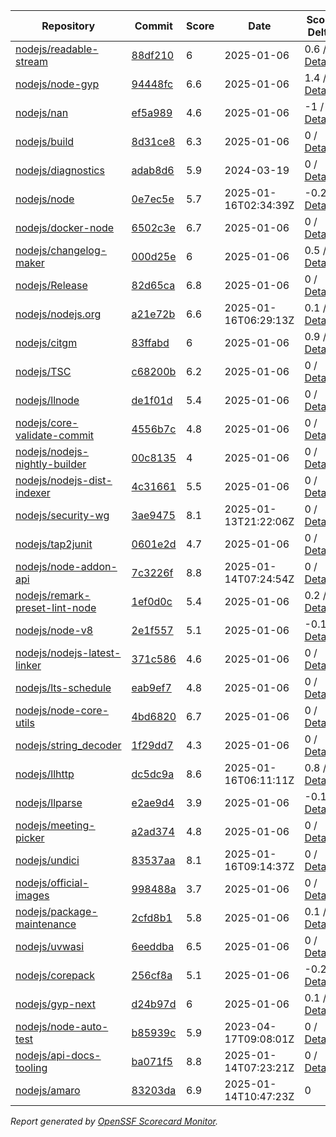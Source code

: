 <!-- OPENSSF-SCORECARD-MONITOR:START -->

| Repository | Commit | Score | Date | Score Delta | Report | StepSecurity |
| -- | -- | -- | -- | -- | -- | -- |
| [nodejs/readable-stream](https://github.com/nodejs/readable-stream) | [88df210](https://github.com/nodejs/readable-stream/commit/88df21041dc26c210fab3e074ab6bb681a604b8e) | 6 | 2025-01-06 | 0.6 / [Details](https://ossf.github.io/scorecard-visualizer/#/projects/github.com/nodejs/readable-stream/compare/a2e9aedf4aeee4a5e4d8efcb175edb67e2817eaa/88df21041dc26c210fab3e074ab6bb681a604b8e) | [View](https://ossf.github.io/scorecard-visualizer/#/projects/github.com/nodejs/readable-stream/commit/88df21041dc26c210fab3e074ab6bb681a604b8e) | [Fix it](https://app.stepsecurity.io/securerepo?repo=nodejs/readable-stream) |
| [nodejs/node-gyp](https://github.com/nodejs/node-gyp) | [94448fc](https://github.com/nodejs/node-gyp/commit/94448fcd9f090814bce1c4361471dae199dc2e82) | 6.6 | 2025-01-06 | 1.4 / [Details](https://ossf.github.io/scorecard-visualizer/#/projects/github.com/nodejs/node-gyp/compare/9afaf00e7ab547fd76c6890582abff9739effa24/94448fcd9f090814bce1c4361471dae199dc2e82) | [View](https://ossf.github.io/scorecard-visualizer/#/projects/github.com/nodejs/node-gyp/commit/94448fcd9f090814bce1c4361471dae199dc2e82) | [Fix it](https://app.stepsecurity.io/securerepo?repo=nodejs/node-gyp) |
| [nodejs/nan](https://github.com/nodejs/nan) | [ef5a989](https://github.com/nodejs/nan/commit/ef5a98900ad056f9fb1ff52732fa496cf5405f1f) | 4.6 | 2025-01-06 | -1 / [Details](https://ossf.github.io/scorecard-visualizer/#/projects/github.com/nodejs/nan/compare/ef5a98900ad056f9fb1ff52732fa496cf5405f1f/ef5a98900ad056f9fb1ff52732fa496cf5405f1f) | [View](https://ossf.github.io/scorecard-visualizer/#/projects/github.com/nodejs/nan/commit/ef5a98900ad056f9fb1ff52732fa496cf5405f1f) | [Fix it](https://app.stepsecurity.io/securerepo?repo=nodejs/nan) |
| [nodejs/build](https://github.com/nodejs/build) | [8d31ce8](https://github.com/nodejs/build/commit/8d31ce8f9d34e9509c8d13fb3e2288d081b6ca0e) | 6.3 | 2025-01-06 | 0 / [Details](https://ossf.github.io/scorecard-visualizer/#/projects/github.com/nodejs/build/compare/62a7c769f6aee5537efaa40083851af9295f01a8/8d31ce8f9d34e9509c8d13fb3e2288d081b6ca0e) | [View](https://ossf.github.io/scorecard-visualizer/#/projects/github.com/nodejs/build/commit/8d31ce8f9d34e9509c8d13fb3e2288d081b6ca0e) | [Fix it](https://app.stepsecurity.io/securerepo?repo=nodejs/build) |
| [nodejs/diagnostics](https://github.com/nodejs/diagnostics) | [adab8d6](https://github.com/nodejs/diagnostics/commit/adab8d62aca9e47928570c29e7e5908a0f825039) | 5.9 | 2024-03-19 | 0 / [Details](https://ossf.github.io/scorecard-visualizer/#/projects/github.com/nodejs/diagnostics/compare/adab8d62aca9e47928570c29e7e5908a0f825039/adab8d62aca9e47928570c29e7e5908a0f825039) | [View](https://ossf.github.io/scorecard-visualizer/#/projects/github.com/nodejs/diagnostics/commit/adab8d62aca9e47928570c29e7e5908a0f825039) | [Fix it](https://app.stepsecurity.io/securerepo?repo=nodejs/diagnostics) |
| [nodejs/node](https://github.com/nodejs/node) | [0e7ec5e](https://github.com/nodejs/node/commit/0e7ec5e7a1427eb418bf82833a5c308cb8e0ecda) | 5.7 | 2025-01-16T02:34:39Z | -0.2 / [Details](https://ossf.github.io/scorecard-visualizer/#/projects/github.com/nodejs/node/compare/556f1aece2c21e39fafae13d2cf1832f5d4fcd59/0e7ec5e7a1427eb418bf82833a5c308cb8e0ecda) | [View](https://ossf.github.io/scorecard-visualizer/#/projects/github.com/nodejs/node/commit/0e7ec5e7a1427eb418bf82833a5c308cb8e0ecda) | [Fix it](https://app.stepsecurity.io/securerepo?repo=nodejs/node) |
| [nodejs/docker-node](https://github.com/nodejs/docker-node) | [6502c3e](https://github.com/nodejs/docker-node/commit/6502c3ec72e4029a08613bdd4913cbadeae2425e) | 6.7 | 2025-01-06 | 0 / [Details](https://ossf.github.io/scorecard-visualizer/#/projects/github.com/nodejs/docker-node/compare/325606f2b43ff922bc5cda93e36f69184213f80c/6502c3ec72e4029a08613bdd4913cbadeae2425e) | [View](https://ossf.github.io/scorecard-visualizer/#/projects/github.com/nodejs/docker-node/commit/6502c3ec72e4029a08613bdd4913cbadeae2425e) | [Fix it](https://app.stepsecurity.io/securerepo?repo=nodejs/docker-node) |
| [nodejs/changelog-maker](https://github.com/nodejs/changelog-maker) | [000d25e](https://github.com/nodejs/changelog-maker/commit/000d25e4790841add6d5fe8017f0dfec821ab855) | 6 | 2025-01-06 | 0.5 / [Details](https://ossf.github.io/scorecard-visualizer/#/projects/github.com/nodejs/changelog-maker/compare/b3c44809b766a793644dff5cb0a4f63e24856de7/000d25e4790841add6d5fe8017f0dfec821ab855) | [View](https://ossf.github.io/scorecard-visualizer/#/projects/github.com/nodejs/changelog-maker/commit/000d25e4790841add6d5fe8017f0dfec821ab855) | [Fix it](https://app.stepsecurity.io/securerepo?repo=nodejs/changelog-maker) |
| [nodejs/Release](https://github.com/nodejs/Release) | [82d65ca](https://github.com/nodejs/Release/commit/82d65caf1373a8f5c78dd7869a0fc8b796c974f8) | 6.8 | 2025-01-06 | 0 / [Details](https://ossf.github.io/scorecard-visualizer/#/projects/github.com/nodejs/Release/compare/3c1837b1bc5d5a216de5187bae25a578fc3b0b21/82d65caf1373a8f5c78dd7869a0fc8b796c974f8) | [View](https://ossf.github.io/scorecard-visualizer/#/projects/github.com/nodejs/Release/commit/82d65caf1373a8f5c78dd7869a0fc8b796c974f8) | [Fix it](https://app.stepsecurity.io/securerepo?repo=nodejs/Release) |
| [nodejs/nodejs.org](https://github.com/nodejs/nodejs.org) | [a21e72b](https://github.com/nodejs/nodejs.org/commit/a21e72b214ce0ea32d3059586af6b6e3515dc08b) | 6.6 | 2025-01-16T06:29:13Z | 0.1 / [Details](https://ossf.github.io/scorecard-visualizer/#/projects/github.com/nodejs/nodejs.org/compare/39855a75a4b382d0fbc39c1f3b611860b91b12f7/a21e72b214ce0ea32d3059586af6b6e3515dc08b) | [View](https://ossf.github.io/scorecard-visualizer/#/projects/github.com/nodejs/nodejs.org/commit/a21e72b214ce0ea32d3059586af6b6e3515dc08b) | [Fix it](https://app.stepsecurity.io/securerepo?repo=nodejs/nodejs.org) |
| [nodejs/citgm](https://github.com/nodejs/citgm) | [83ffabd](https://github.com/nodejs/citgm/commit/83ffabd74ef2ab309301678ec0e872d630870ba4) | 6 | 2025-01-06 | 0.9 / [Details](https://ossf.github.io/scorecard-visualizer/#/projects/github.com/nodejs/citgm/compare/9ac6cc9159697eade2fa3725e3117982260a7209/83ffabd74ef2ab309301678ec0e872d630870ba4) | [View](https://ossf.github.io/scorecard-visualizer/#/projects/github.com/nodejs/citgm/commit/83ffabd74ef2ab309301678ec0e872d630870ba4) | [Fix it](https://app.stepsecurity.io/securerepo?repo=nodejs/citgm) |
| [nodejs/TSC](https://github.com/nodejs/TSC) | [c68200b](https://github.com/nodejs/TSC/commit/c68200b5242e9c796dbf5af95c027858f1f15ec7) | 6.2 | 2025-01-06 | 0 / [Details](https://ossf.github.io/scorecard-visualizer/#/projects/github.com/nodejs/TSC/compare/bce05f3237079856ef8fb5e97d819e9a2b08bbcf/c68200b5242e9c796dbf5af95c027858f1f15ec7) | [View](https://ossf.github.io/scorecard-visualizer/#/projects/github.com/nodejs/TSC/commit/c68200b5242e9c796dbf5af95c027858f1f15ec7) | [Fix it](https://app.stepsecurity.io/securerepo?repo=nodejs/TSC) |
| [nodejs/llnode](https://github.com/nodejs/llnode) | [de1f01d](https://github.com/nodejs/llnode/commit/de1f01d70a5c58111dd873d340f898023e4e8fe6) | 5.4 | 2025-01-06 | 0 / [Details](https://ossf.github.io/scorecard-visualizer/#/projects/github.com/nodejs/llnode/compare/de1f01d70a5c58111dd873d340f898023e4e8fe6/de1f01d70a5c58111dd873d340f898023e4e8fe6) | [View](https://ossf.github.io/scorecard-visualizer/#/projects/github.com/nodejs/llnode/commit/de1f01d70a5c58111dd873d340f898023e4e8fe6) | [Fix it](https://app.stepsecurity.io/securerepo?repo=nodejs/llnode) |
| [nodejs/core-validate-commit](https://github.com/nodejs/core-validate-commit) | [4556b7c](https://github.com/nodejs/core-validate-commit/commit/4556b7ced175f8802ef32a0cb1af273e9bab5c24) | 4.8 | 2025-01-06 | 0 / [Details](https://ossf.github.io/scorecard-visualizer/#/projects/github.com/nodejs/core-validate-commit/compare/4556b7ced175f8802ef32a0cb1af273e9bab5c24/4556b7ced175f8802ef32a0cb1af273e9bab5c24) | [View](https://ossf.github.io/scorecard-visualizer/#/projects/github.com/nodejs/core-validate-commit/commit/4556b7ced175f8802ef32a0cb1af273e9bab5c24) | [Fix it](https://app.stepsecurity.io/securerepo?repo=nodejs/core-validate-commit) |
| [nodejs/nodejs-nightly-builder](https://github.com/nodejs/nodejs-nightly-builder) | [00c8135](https://github.com/nodejs/nodejs-nightly-builder/commit/00c8135102b0e272ed1d8950845a5412cc9bc237) | 4 | 2025-01-06 | 0 / [Details](https://ossf.github.io/scorecard-visualizer/#/projects/github.com/nodejs/nodejs-nightly-builder/compare/00c8135102b0e272ed1d8950845a5412cc9bc237/00c8135102b0e272ed1d8950845a5412cc9bc237) | [View](https://ossf.github.io/scorecard-visualizer/#/projects/github.com/nodejs/nodejs-nightly-builder/commit/00c8135102b0e272ed1d8950845a5412cc9bc237) | [Fix it](https://app.stepsecurity.io/securerepo?repo=nodejs/nodejs-nightly-builder) |
| [nodejs/nodejs-dist-indexer](https://github.com/nodejs/nodejs-dist-indexer) | [4c31661](https://github.com/nodejs/nodejs-dist-indexer/commit/4c31661816e8efbcc6de15946640e9d511891816) | 5.5 | 2025-01-06 | 0 / [Details](https://ossf.github.io/scorecard-visualizer/#/projects/github.com/nodejs/nodejs-dist-indexer/compare/356664d5a3e5a34e0f96cad4c777de67bb872a6e/4c31661816e8efbcc6de15946640e9d511891816) | [View](https://ossf.github.io/scorecard-visualizer/#/projects/github.com/nodejs/nodejs-dist-indexer/commit/4c31661816e8efbcc6de15946640e9d511891816) | [Fix it](https://app.stepsecurity.io/securerepo?repo=nodejs/nodejs-dist-indexer) |
| [nodejs/security-wg](https://github.com/nodejs/security-wg) | [3ae9475](https://github.com/nodejs/security-wg/commit/3ae9475eec59ce0de4bc7de80f193e4aa7f2cad9) | 8.1 | 2025-01-13T21:22:06Z | 0 / [Details](https://ossf.github.io/scorecard-visualizer/#/projects/github.com/nodejs/security-wg/compare/26cf94dd6bd22393449e1fbf2dcf975fd71cb82c/3ae9475eec59ce0de4bc7de80f193e4aa7f2cad9) | [View](https://ossf.github.io/scorecard-visualizer/#/projects/github.com/nodejs/security-wg/commit/3ae9475eec59ce0de4bc7de80f193e4aa7f2cad9) | [Fix it](https://app.stepsecurity.io/securerepo?repo=nodejs/security-wg) |
| [nodejs/tap2junit](https://github.com/nodejs/tap2junit) | [0601e2d](https://github.com/nodejs/tap2junit/commit/0601e2df056c9a6625eba78c627eab405d09caa8) | 4.7 | 2025-01-06 | 0 / [Details](https://ossf.github.io/scorecard-visualizer/#/projects/github.com/nodejs/tap2junit/compare/0601e2df056c9a6625eba78c627eab405d09caa8/0601e2df056c9a6625eba78c627eab405d09caa8) | [View](https://ossf.github.io/scorecard-visualizer/#/projects/github.com/nodejs/tap2junit/commit/0601e2df056c9a6625eba78c627eab405d09caa8) | [Fix it](https://app.stepsecurity.io/securerepo?repo=nodejs/tap2junit) |
| [nodejs/node-addon-api](https://github.com/nodejs/node-addon-api) | [7c3226f](https://github.com/nodejs/node-addon-api/commit/7c3226fe43d857c0440c9b46ccd9f52d1d533347) | 8.8 | 2025-01-14T07:24:54Z | 0 / [Details](https://ossf.github.io/scorecard-visualizer/#/projects/github.com/nodejs/node-addon-api/compare/5fa31a718d87fd805f5d352df1d8d519c3713bb8/7c3226fe43d857c0440c9b46ccd9f52d1d533347) | [View](https://ossf.github.io/scorecard-visualizer/#/projects/github.com/nodejs/node-addon-api/commit/7c3226fe43d857c0440c9b46ccd9f52d1d533347) | [Fix it](https://app.stepsecurity.io/securerepo?repo=nodejs/node-addon-api) |
| [nodejs/remark-preset-lint-node](https://github.com/nodejs/remark-preset-lint-node) | [1ef0d0c](https://github.com/nodejs/remark-preset-lint-node/commit/1ef0d0c3b6fa76ca8eea54f550e9002f1a80d00d) | 5.4 | 2025-01-06 | 0.2 / [Details](https://ossf.github.io/scorecard-visualizer/#/projects/github.com/nodejs/remark-preset-lint-node/compare/55e39c114afdb176cd85366b14413ddb991dd5a6/1ef0d0c3b6fa76ca8eea54f550e9002f1a80d00d) | [View](https://ossf.github.io/scorecard-visualizer/#/projects/github.com/nodejs/remark-preset-lint-node/commit/1ef0d0c3b6fa76ca8eea54f550e9002f1a80d00d) | [Fix it](https://app.stepsecurity.io/securerepo?repo=nodejs/remark-preset-lint-node) |
| [nodejs/node-v8](https://github.com/nodejs/node-v8) | [2e1f557](https://github.com/nodejs/node-v8/commit/2e1f557df07e5f89aaad4e0b2f60f1e6c4516251) | 5.1 | 2025-01-06 | -0.1 / [Details](https://ossf.github.io/scorecard-visualizer/#/projects/github.com/nodejs/node-v8/compare/2e1f557df07e5f89aaad4e0b2f60f1e6c4516251/2e1f557df07e5f89aaad4e0b2f60f1e6c4516251) | [View](https://ossf.github.io/scorecard-visualizer/#/projects/github.com/nodejs/node-v8/commit/2e1f557df07e5f89aaad4e0b2f60f1e6c4516251) | [Fix it](https://app.stepsecurity.io/securerepo?repo=nodejs/node-v8) |
| [nodejs/nodejs-latest-linker](https://github.com/nodejs/nodejs-latest-linker) | [371c586](https://github.com/nodejs/nodejs-latest-linker/commit/371c586c7b245689a97ef6f6757404a80c318f75) | 4.6 | 2025-01-06 | 0 / [Details](https://ossf.github.io/scorecard-visualizer/#/projects/github.com/nodejs/nodejs-latest-linker/compare/371c586c7b245689a97ef6f6757404a80c318f75/371c586c7b245689a97ef6f6757404a80c318f75) | [View](https://ossf.github.io/scorecard-visualizer/#/projects/github.com/nodejs/nodejs-latest-linker/commit/371c586c7b245689a97ef6f6757404a80c318f75) | [Fix it](https://app.stepsecurity.io/securerepo?repo=nodejs/nodejs-latest-linker) |
| [nodejs/lts-schedule](https://github.com/nodejs/lts-schedule) | [eab9ef7](https://github.com/nodejs/lts-schedule/commit/eab9ef75103b4f2741f995d2eb69bb3e0f8ad135) | 4.8 | 2025-01-06 | 0 / [Details](https://ossf.github.io/scorecard-visualizer/#/projects/github.com/nodejs/lts-schedule/compare/eab9ef75103b4f2741f995d2eb69bb3e0f8ad135/eab9ef75103b4f2741f995d2eb69bb3e0f8ad135) | [View](https://ossf.github.io/scorecard-visualizer/#/projects/github.com/nodejs/lts-schedule/commit/eab9ef75103b4f2741f995d2eb69bb3e0f8ad135) | [Fix it](https://app.stepsecurity.io/securerepo?repo=nodejs/lts-schedule) |
| [nodejs/node-core-utils](https://github.com/nodejs/node-core-utils) | [4bd6820](https://github.com/nodejs/node-core-utils/commit/4bd6820800ef0fbb8c3edd0a9d3bf04f10ae5d8b) | 6.7 | 2025-01-06 | 0 / [Details](https://ossf.github.io/scorecard-visualizer/#/projects/github.com/nodejs/node-core-utils/compare/dfa9c9201366e9f025034cd40cb5ec9a8968dc9e/4bd6820800ef0fbb8c3edd0a9d3bf04f10ae5d8b) | [View](https://ossf.github.io/scorecard-visualizer/#/projects/github.com/nodejs/node-core-utils/commit/4bd6820800ef0fbb8c3edd0a9d3bf04f10ae5d8b) | [Fix it](https://app.stepsecurity.io/securerepo?repo=nodejs/node-core-utils) |
| [nodejs/string_decoder](https://github.com/nodejs/string_decoder) | [1f29dd7](https://github.com/nodejs/string_decoder/commit/1f29dd715a6c829da89e869af7dafc231c20ed9f) | 4.3 | 2025-01-06 | 0 / [Details](https://ossf.github.io/scorecard-visualizer/#/projects/github.com/nodejs/string_decoder/compare/1f29dd715a6c829da89e869af7dafc231c20ed9f/1f29dd715a6c829da89e869af7dafc231c20ed9f) | [View](https://ossf.github.io/scorecard-visualizer/#/projects/github.com/nodejs/string_decoder/commit/1f29dd715a6c829da89e869af7dafc231c20ed9f) | [Fix it](https://app.stepsecurity.io/securerepo?repo=nodejs/string_decoder) |
| [nodejs/llhttp](https://github.com/nodejs/llhttp) | [dc5dc9a](https://github.com/nodejs/llhttp/commit/dc5dc9a018214ae767a86bb5b0c69983d272d21e) | 8.6 | 2025-01-16T06:11:11Z | 0.8 / [Details](https://ossf.github.io/scorecard-visualizer/#/projects/github.com/nodejs/llhttp/compare/8371b40077c0177d743bb3dfed7e2b56cba18328/dc5dc9a018214ae767a86bb5b0c69983d272d21e) | [View](https://ossf.github.io/scorecard-visualizer/#/projects/github.com/nodejs/llhttp/commit/dc5dc9a018214ae767a86bb5b0c69983d272d21e) | [Fix it](https://app.stepsecurity.io/securerepo?repo=nodejs/llhttp) |
| [nodejs/llparse](https://github.com/nodejs/llparse) | [e2ae9d4](https://github.com/nodejs/llparse/commit/e2ae9d4446c58c9508a2904e45bf6b1161287131) | 3.9 | 2025-01-06 | -0.1 / [Details](https://ossf.github.io/scorecard-visualizer/#/projects/github.com/nodejs/llparse/compare/e2ae9d4446c58c9508a2904e45bf6b1161287131/e2ae9d4446c58c9508a2904e45bf6b1161287131) | [View](https://ossf.github.io/scorecard-visualizer/#/projects/github.com/nodejs/llparse/commit/e2ae9d4446c58c9508a2904e45bf6b1161287131) | [Fix it](https://app.stepsecurity.io/securerepo?repo=nodejs/llparse) |
| [nodejs/meeting-picker](https://github.com/nodejs/meeting-picker) | [a2ad374](https://github.com/nodejs/meeting-picker/commit/a2ad374b844dffc54986b48c5e9bd53544046e21) | 4.8 | 2025-01-06 | 0 / [Details](https://ossf.github.io/scorecard-visualizer/#/projects/github.com/nodejs/meeting-picker/compare/a2ad374b844dffc54986b48c5e9bd53544046e21/a2ad374b844dffc54986b48c5e9bd53544046e21) | [View](https://ossf.github.io/scorecard-visualizer/#/projects/github.com/nodejs/meeting-picker/commit/a2ad374b844dffc54986b48c5e9bd53544046e21) | [Fix it](https://app.stepsecurity.io/securerepo?repo=nodejs/meeting-picker) |
| [nodejs/undici](https://github.com/nodejs/undici) | [83537aa](https://github.com/nodejs/undici/commit/83537aa55028bfeef5dd9504abfde63264c2df5d) | 8.1 | 2025-01-16T09:14:37Z | 0 / [Details](https://ossf.github.io/scorecard-visualizer/#/projects/github.com/nodejs/undici/compare/9c3ed661e77e21eab407771058b0601fa85bb697/83537aa55028bfeef5dd9504abfde63264c2df5d) | [View](https://ossf.github.io/scorecard-visualizer/#/projects/github.com/nodejs/undici/commit/83537aa55028bfeef5dd9504abfde63264c2df5d) | [Fix it](https://app.stepsecurity.io/securerepo?repo=nodejs/undici) |
| [nodejs/official-images](https://github.com/nodejs/official-images) | [998488a](https://github.com/nodejs/official-images/commit/998488aded6d858b073320b7e0d93903005277c1) | 3.7 | 2025-01-06 | 0 / [Details](https://ossf.github.io/scorecard-visualizer/#/projects/github.com/nodejs/official-images/compare/998488aded6d858b073320b7e0d93903005277c1/998488aded6d858b073320b7e0d93903005277c1) | [View](https://ossf.github.io/scorecard-visualizer/#/projects/github.com/nodejs/official-images/commit/998488aded6d858b073320b7e0d93903005277c1) | [Fix it](https://app.stepsecurity.io/securerepo?repo=nodejs/official-images) |
| [nodejs/package-maintenance](https://github.com/nodejs/package-maintenance) | [2cfd8b1](https://github.com/nodejs/package-maintenance/commit/2cfd8b130fcbabbe065a579bc34009fe17d7eb59) | 5.8 | 2025-01-06 | 0.1 / [Details](https://ossf.github.io/scorecard-visualizer/#/projects/github.com/nodejs/package-maintenance/compare/af94d21ab0d37d51dbf97b76587f90f387783241/2cfd8b130fcbabbe065a579bc34009fe17d7eb59) | [View](https://ossf.github.io/scorecard-visualizer/#/projects/github.com/nodejs/package-maintenance/commit/2cfd8b130fcbabbe065a579bc34009fe17d7eb59) | [Fix it](https://app.stepsecurity.io/securerepo?repo=nodejs/package-maintenance) |
| [nodejs/uvwasi](https://github.com/nodejs/uvwasi) | [6eeddba](https://github.com/nodejs/uvwasi/commit/6eeddbae277693bc022e59e54649ec13eed478c7) | 6.5 | 2025-01-06 | 0 / [Details](https://ossf.github.io/scorecard-visualizer/#/projects/github.com/nodejs/uvwasi/compare/6eeddbae277693bc022e59e54649ec13eed478c7/6eeddbae277693bc022e59e54649ec13eed478c7) | [View](https://ossf.github.io/scorecard-visualizer/#/projects/github.com/nodejs/uvwasi/commit/6eeddbae277693bc022e59e54649ec13eed478c7) | [Fix it](https://app.stepsecurity.io/securerepo?repo=nodejs/uvwasi) |
| [nodejs/corepack](https://github.com/nodejs/corepack) | [256cf8a](https://github.com/nodejs/corepack/commit/256cf8aaa4c56df8b3ec8a230ee683ce6f691d21) | 5.1 | 2025-01-06 | -0.2 / [Details](https://ossf.github.io/scorecard-visualizer/#/projects/github.com/nodejs/corepack/compare/1bb0fb5d6735347bbdacec16c9bcf0e3502436f2/256cf8aaa4c56df8b3ec8a230ee683ce6f691d21) | [View](https://ossf.github.io/scorecard-visualizer/#/projects/github.com/nodejs/corepack/commit/256cf8aaa4c56df8b3ec8a230ee683ce6f691d21) | [Fix it](https://app.stepsecurity.io/securerepo?repo=nodejs/corepack) |
| [nodejs/gyp-next](https://github.com/nodejs/gyp-next) | [d24b97d](https://github.com/nodejs/gyp-next/commit/d24b97d64079d9edb112efcfe5d26e1271a27d5a) | 6 | 2025-01-06 | 0.1 / [Details](https://ossf.github.io/scorecard-visualizer/#/projects/github.com/nodejs/gyp-next/compare/8282f016bc9e4a6ac7c5fa84af1bbc94ec40c3c7/d24b97d64079d9edb112efcfe5d26e1271a27d5a) | [View](https://ossf.github.io/scorecard-visualizer/#/projects/github.com/nodejs/gyp-next/commit/d24b97d64079d9edb112efcfe5d26e1271a27d5a) | [Fix it](https://app.stepsecurity.io/securerepo?repo=nodejs/gyp-next) |
| [nodejs/node-auto-test](https://github.com/nodejs/node-auto-test) | [b85939c](https://github.com/nodejs/node-auto-test/commit/b85939c0dc88670c1d3fbed36b5aba01e2c3f4c7) | 5.9 | 2023-04-17T09:08:01Z | 0 / [Details](https://ossf.github.io/scorecard-visualizer/#/projects/github.com/nodejs/node-auto-test/compare/b85939c0dc88670c1d3fbed36b5aba01e2c3f4c7/b85939c0dc88670c1d3fbed36b5aba01e2c3f4c7) | [View](https://ossf.github.io/scorecard-visualizer/#/projects/github.com/nodejs/node-auto-test/commit/b85939c0dc88670c1d3fbed36b5aba01e2c3f4c7) | [Fix it](https://app.stepsecurity.io/securerepo?repo=nodejs/node-auto-test) |
| [nodejs/api-docs-tooling](https://github.com/nodejs/api-docs-tooling) | [ba071f5](https://github.com/nodejs/api-docs-tooling/commit/ba071f506ce5a34ae04a847cb88223fcc18fe562) | 8.8 | 2025-01-14T07:23:21Z | 0 / [Details](https://ossf.github.io/scorecard-visualizer/#/projects/github.com/nodejs/api-docs-tooling/compare/b3d756187a24e88a5f9e1143a5490889cd67d6d2/ba071f506ce5a34ae04a847cb88223fcc18fe562) | [View](https://ossf.github.io/scorecard-visualizer/#/projects/github.com/nodejs/api-docs-tooling/commit/ba071f506ce5a34ae04a847cb88223fcc18fe562) | [Fix it](https://app.stepsecurity.io/securerepo?repo=nodejs/api-docs-tooling) |
| [nodejs/amaro](https://github.com/nodejs/amaro) | [83203da](https://github.com/nodejs/amaro/commit/83203dabc9b4c54ee2e3f216c622784d355364f4) | 6.9 | 2025-01-14T10:47:23Z | 0 | [View](https://ossf.github.io/scorecard-visualizer/#/projects/github.com/nodejs/amaro/commit/83203dabc9b4c54ee2e3f216c622784d355364f4) | [Fix it](https://app.stepsecurity.io/securerepo?repo=nodejs/amaro) |

_Report generated by [OpenSSF Scorecard Monitor](https://github.com/ossf/scorecard-monitor)._

<!-- OPENSSF-SCORECARD-MONITOR:END -->